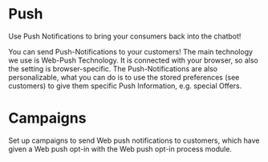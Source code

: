 # Push
Use Push Notifications to bring your consumers back into the chatbot!

You can send Push-Notifications to your customers! The main technology we use is Web-Push Technology. It is connected with your browser, so also the setting is browser-specific. The Push-Notifications are also personalizable, what you can do is to use the stored preferences (see customers) to give them specific Push Information, e.g. special Offers.

# Campaigns

Set up campaigns to send Web push notifications to customers, which have given a Web push opt-in with the Web push opt-in process module.

